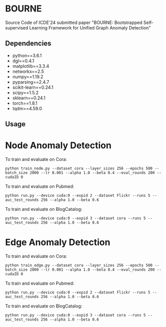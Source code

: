 # BOURNE
Source Code of ICDE'24 submitted paper "BOURNE: Bootstrapped Self-supervised Learning Framework for Unified Graph Anomaly Detection"

## Dependencies
+ python==3.6.1
+ dgl==0.4.1
+ matplotlib==3.3.4
+ networkx==2.5
+ numpy==1.19.2
+ pyparsing==2.4.7
+ scikit-learn==0.24.1
+ scipy==1.5.2
+ sklearn==0.24.1
+ torch==1.8.1
+ tqdm==4.59.0

## Usage
# Node Anomaly Detection
To train and evaluate on Cora:
```
python train_node.py --dataset cora --layer_sizes 256 --epochs 500 --batch_size 2000 --lr 0.001 --alpha 1.0 --beta 0.4 --eval_rounds 200 --cudaID 0
```
To train and evaluate on Pubmed:
```
python run.py --device cuda:0 --expid 2 --dataset Flickr --runs 5 --auc_test_rounds 256 --alpha 1.0 --beta 0.6
```
To train and evaluate on BlogCatalog:
```
python run.py --device cuda:0 --expid 3 --dataset cora --runs 5 --auc_test_rounds 256 --alpha 1.0 --beta 0.6
```

# Edge Anomaly Detection
To train and evaluate on Cora:
```
python train_edge.py --dataset cora --layer_sizes 256 --epochs 500 --batch_size 2000 --lr 0.001 --alpha 1.0 --beta 0.4 --eval_rounds 200 --cudaID 0
```
To train and evaluate on Pubmed:
```
python run.py --device cuda:0 --expid 2 --dataset Flickr --runs 5 --auc_test_rounds 256 --alpha 1.0 --beta 0.6
```
To train and evaluate on BlogCatalog:
```
python run.py --device cuda:0 --expid 3 --dataset cora --runs 5 --auc_test_rounds 256 --alpha 1.0 --beta 0.6
```
